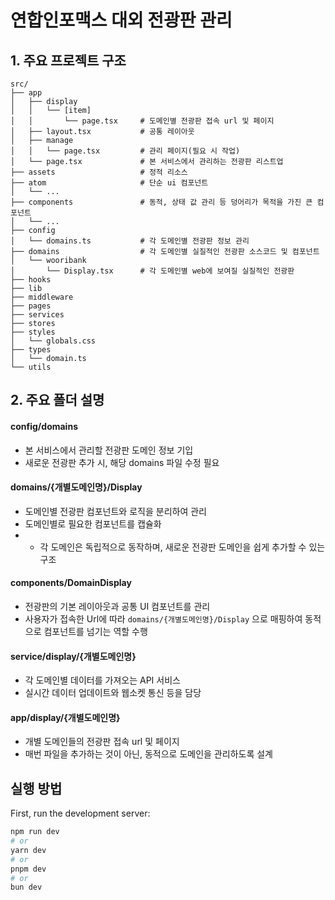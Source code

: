 # 연합인포맥스 대외 전광판 관리

## 1. 주요 프로젝트 구조

```
src/
├── app
│   ├── display
│   │   └── [item]
│   │       └── page.tsx     # 도메인별 전광판 접속 url 및 페이지
│   ├── layout.tsx           # 공통 레이아웃
│   ├── manage
│   │   └── page.tsx         # 관리 페이지(필요 시 작업)
│   └── page.tsx             # 본 서비스에서 관리하는 전광판 리스트업
├── assets                   # 정적 리소스
├── atom                     # 단순 ui 컴포넌트
│   └── ...
├── components               # 동적, 상태 값 관리 등 덩어리가 목적을 가진 큰 컴포넌트
│   └── ...
├── config
│   └── domains.ts           # 각 도메인별 전광판 정보 관리
├── domains                  # 각 도메인별 실질적인 전광판 소스코드 및 컴포넌트
│   └── wooribank
│       └── Display.tsx      # 각 도메인별 web에 보여질 실질적인 전광판
├── hooks
├── lib
├── middleware
├── pages
├── services
├── stores
├── styles
│   └── globals.css
├── types
│   └── domain.ts
└── utils
```

## 2. 주요 폴더 설명

#### config/domains

- 본 서비스에서 관리할 전광판 도메인 정보 기입
- 새로운 전광판 추가 시, 해당 domains 파일 수정 필요

#### domains/{개별도메인명}/Display

- 도메인별 전광판 컴포넌트와 로직을 분리하여 관리
- 도메인별로 필요한 컴포넌트를 캡슐화
- - 각 도메인은 독립적으로 동작하며, 새로운 전광판 도메인을 쉽게 추가할 수 있는 구조

#### components/DomainDisplay

- 전광판의 기본 레이아웃과 공통 UI 컴포넌트를 관리
- 사용자가 접속한 Url에 따라 `domains/{개별도메인명}/Display` 으로 매핑하여 동적으로 컴포넌트를 넘기는 역할 수행

#### service/display/{개별도메인명}

- 각 도메인별 데이터를 가져오는 API 서비스
- 실시간 데이터 업데이트와 웹소켓 통신 등을 담당

#### app/display/{개별도메인명}

- 개별 도메인들의 전광판 접속 url 및 페이지
- 매번 파일을 추가하는 것이 아닌, 동적으로 도메인을 관리하도록 설계

## 실행 방법

First, run the development server:

```bash
npm run dev
# or
yarn dev
# or
pnpm dev
# or
bun dev
```
